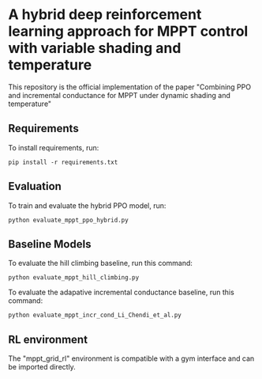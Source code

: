 # A hybrid deep reinforcement learning approach for MPPT control with variable shading and temperature

This repository is the official implementation of the paper "Combining PPO and incremental conductance for MPPT under dynamic shading and temperature"

## Requirements

To install requirements, run:

```setup
pip install -r requirements.txt
```

## Evaluation


To train and evaluate the hybrid PPO model, run:

```eval
python evaluate_mppt_ppo_hybrid.py
```

## Baseline Models

To evaluate the hill climbing baseline, run this command:

```
python evaluate_mppt_hill_climbing.py
```

To evaluate the adapative incremental conductance baseline, run this command:

```
python evaluate_mppt_incr_cond_Li_Chendi_et_al.py
```

## RL environment

The "mppt_grid_rl" environment is compatible with a gym interface and can be imported directly.



